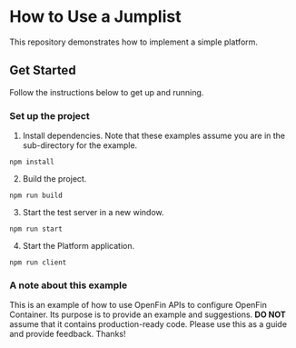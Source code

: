 # How to Use a Jumplist

This repository demonstrates how to implement a simple platform.

## Get Started

Follow the instructions below to get up and running.

### Set up the project

1. Install dependencies. Note that these examples assume you are in the sub-directory for the example.

```shell
npm install
```

2. Build the project.

```shell
npm run build
```

3. Start the test server in a new window.

```shell
npm run start
```

4. Start the Platform application.

```shell
npm run client
```

### A note about this example

This is an example of how to use OpenFin APIs to configure OpenFin Container. Its purpose is to provide an example and suggestions. **DO NOT** assume that it contains production-ready code. Please use this as a guide and provide feedback. Thanks!
